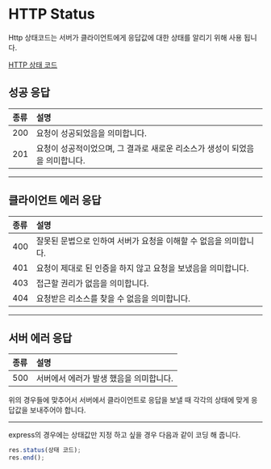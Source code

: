 # HTTP Status

Http 상태코드는 서버가 클라이언트에게 응답값에 대한 상태를 알리기 위해 사용 됩니다.

[HTTP 상태 코드](https://developer.mozilla.org/ko/docs/Web/HTTP/Status)

## 성공 응답

| 종류 | 설명                                                                         |
| :--- | :--------------------------------------------------------------------------- |
| 200  | 요청이 성공되었음을 의미합니다.                                              |
| 201  | 요청이 성공적이었으며, 그 결과로 새로운 리소스가 생성이 되었음을 의미합니다. |

---

## 클라이언트 에러 응답

| 종류 | 설명                                                              |
| :--- | :---------------------------------------------------------------- |
| 400  | 잘못된 문법으로 인하여 서버가 요청을 이해할 수 없음을 의미합니다. |
| 401  | 요청이 제대로 된 인증을 하지 않고 요청을 보냈음을 의미합니다.     |
| 403  | 접근할 권리가 없음을 의미합니다.                                  |
| 404  | 요청받은 리소스를 찾을 수 없음을 의미합니다.                      |

---

## 서버 에러 응답

| 종류 | 설명                                    |
| :--- | :-------------------------------------- |
| 500  | 서버에서 에러가 발생 했음을 의미합니다. |

위의 경우들에 맞추어서 서버에서 클라이언트로 응답을 보낼 때 각각의 상태에 맞게 응답값을 보내주어야 합니다.

---

express의 경우에는 상태값만 지정 하고 싶을 경우 다음과 같이 코딩 해 줍니다.

```javascript
res.status(상태 코드);
res.end();
```
